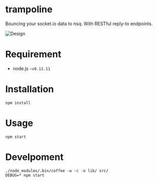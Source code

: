 trampoline
==========

Bouncing your socket.io data to nsq. With RESTful reply-to endpoints.

![Design](https://github.com/hden/trampoline/raw/master/doc/diagram.png)

# Requirement

* node.js `~v0.11.11`

# Installation

    npm install

# Usage

    npm start

# Develpoment

    ./node_modules/.bin/coffee -w -c -o lib/ src/
    DEBUG=* npm start
